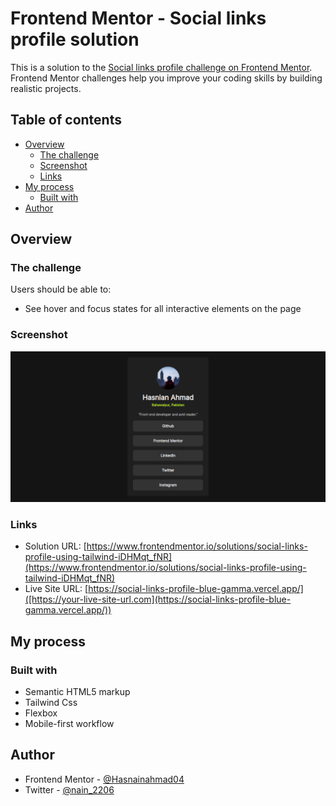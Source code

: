 # Frontend Mentor - Social links profile solution

This is a solution to the [Social links profile challenge on Frontend Mentor](https://www.frontendmentor.io/challenges/social-links-profile-UG32l9m6dQ). Frontend Mentor challenges help you improve your coding skills by building realistic projects.

## Table of contents

- [Overview](#overview)
  - [The challenge](#the-challenge)
  - [Screenshot](#screenshot)
  - [Links](#links)
- [My process](#my-process)
  - [Built with](#built-with)
- [Author](#author)

## Overview

### The challenge

Users should be able to:

- See hover and focus states for all interactive elements on the page

### Screenshot

![Screenshot](./social-links.png)

### Links

- Solution URL: [https://www.frontendmentor.io/solutions/social-links-profile-using-tailwind-iDHMqt_fNR](https://www.frontendmentor.io/solutions/social-links-profile-using-tailwind-iDHMqt_fNR)
- Live Site URL: [https://social-links-profile-blue-gamma.vercel.app/]([https://your-live-site-url.com](https://social-links-profile-blue-gamma.vercel.app/))

## My process

### Built with

- Semantic HTML5 markup
- Tailwind Css
- Flexbox
- Mobile-first workflow

## Author

- Frontend Mentor - [@Hasnainahmad04](https://www.frontendmentor.io/profile/Hasnainahmad04)
- Twitter - [@nain_2206](https://x.com/nain_2206)
